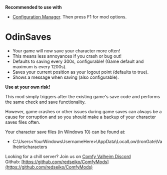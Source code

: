 **Recommended to use with**
- [Configuration Manager](https://valheim.thunderstore.io/package/TJzilla/BepInEx_ConfigurationManager/)﻿. Then press F1 for mod options.

# OdinSaves
  * Your game will now save your character more often!
  * This means less annoyances if you crash or bug out!
  * Defaults to saving every 300s, configurable! (Game default and maximum is every 1200s).
  * Saves your current position as your logout point (defaults to true).
  * Shows a message when saving (also configurable).
    
**Use at your own risk!**

This mod simply triggers after the existing game's save code and performs the same check and save functionality.

However, game crashes or other issues during game saves can always be a cause for corruption and so you should make a
backup of your character saves files often.

Your character save files (in Windows 10) can be found at:
  * C:\Users\<YourWindowsUsernameHere>\AppData\LocalLow\IronGate\Valheim\characters

Looking for a chill server? Join us on [Comfy Valheim Discord](https://discord.gg/ameHJz5PFk)
Github: [https://github.com/redseiko/ComfyMods](https://github.com/redseiko/ComfyMods)